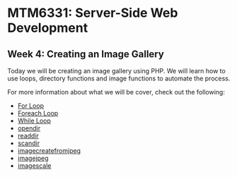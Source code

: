 # MTM6331: Server-Side Web Development
## Week 4: Creating an Image Gallery

Today we will be creating an image gallery using PHP. We will learn how to use loops, directory functions and image functions to automate the process.

For more information about what we will be cover, check out the following:
- [For Loop](http://php.net/manual/en/control-structures.for.php)
- [Foreach Loop](http://php.net/manual/en/control-structures.foreach.php)
- [While Loop](http://php.net/manual/en/control-structures.while.php)
- [opendir](http://php.net/manual/en/function.opendir.php)
- [readdir](http://php.net/manual/en/function.readdir.php)
- [scandir](http://php.net/manual/en/function.scandir.php)
- [imagecreatefromjpeg](http://php.net/manual/en/function.imagecreatefromjpeg.php)
- [imagejpeg](http://php.net/manual/en/function.imagejpeg.php)
- [imagescale](http://php.net/manual/en/function.imagescale.php)
